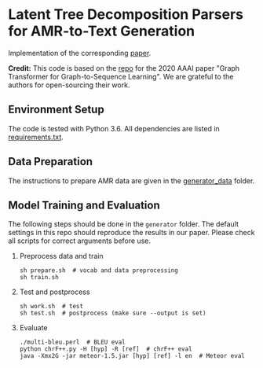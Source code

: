 # Latent Tree Decomposition Parsers for AMR-to-Text Generation
Implementation of the corresponding [paper](https://arxiv.org/abs/2108.12304).

**Credit:** This code is based on the [repo](https://github.com/jcyk/gtos) for the 2020 AAAI paper "Graph Transformer for Graph-to-Sequence Learning". We are grateful to the authors for open-sourcing their work.

## Environment Setup
The code is tested with Python 3.6. All dependencies are listed in [requirements.txt](requirements.txt).

## Data Preparation
The instructions to prepare AMR data are given in the [generator_data](./generator_data) folder.

## Model Training and Evaluation
The following steps should be done in the `generator` folder. The default settings in this repo should reproduce the results in our paper. Please check all scripts for correct arguments before use.

1. Preprocess data and train
    ```
    sh prepare.sh  # vocab and data preprocessing
    sh train.sh
    ```
2. Test and postprocess
    ```
    sh work.sh  # test
    sh test.sh  # postprocess (make sure --output is set)
    ```
3. Evaluate
    ```
    ./multi-bleu.perl  # BLEU eval
    python chrF++.py -H [hyp] -R [ref]  # chrF++ eval
    java -Xmx2G -jar meteor-1.5.jar [hyp] [ref] -l en  # Meteor eval
    ```
